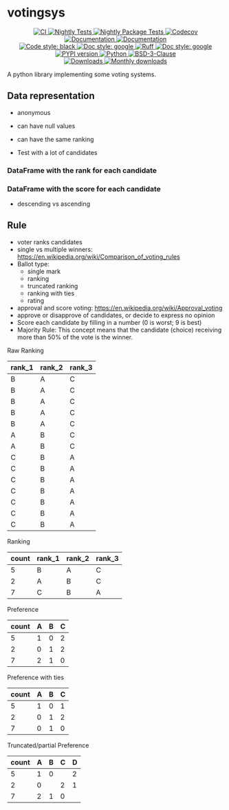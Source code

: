 # votingsys

<p align="center">
    <a href="https://github.com/durandtibo/votingsys/actions">
        <img alt="CI" src="https://github.com/durandtibo/votingsys/workflows/CI/badge.svg">
    </a>
    <a href="https://github.com/durandtibo/votingsys/actions">
        <img alt="Nightly Tests" src="https://github.com/durandtibo/votingsys/workflows/Nightly%20Tests/badge.svg">
    </a>
    <a href="https://github.com/durandtibo/votingsys/actions">
        <img alt="Nightly Package Tests" src="https://github.com/durandtibo/votingsys/workflows/Nightly%20Package%20Tests/badge.svg">
    </a>
    <a href="https://codecov.io/gh/durandtibo/votingsys">
        <img alt="Codecov" src="https://codecov.io/gh/durandtibo/votingsys/branch/main/graph/badge.svg">
    </a>
    <br/>
    <a href="https://durandtibo.github.io/votingsys/">
        <img alt="Documentation" src="https://github.com/durandtibo/votingsys/workflows/Documentation%20(stable)/badge.svg">
    </a>
    <a href="https://durandtibo.github.io/votingsys/">
        <img alt="Documentation" src="https://github.com/durandtibo/votingsys/workflows/Documentation%20(unstable)/badge.svg">
    </a>
    <br/>
    <a href="https://github.com/psf/black">
        <img  alt="Code style: black" src="https://img.shields.io/badge/code%20style-black-000000.svg">
    </a>
    <a href="https://google.github.io/styleguide/pyguide.html#s3.8-comments-and-docstrings">
        <img  alt="Doc style: google" src="https://img.shields.io/badge/%20style-google-3666d6.svg">
    </a>
    <a href="https://github.com/astral-sh/ruff">
        <img src="https://img.shields.io/endpoint?url=https://raw.githubusercontent.com/astral-sh/ruff/main/assets/badge/v2.json" alt="Ruff" style="max-width:100%;">
    </a>
    <a href="https://github.com/guilatrova/tryceratops">
        <img  alt="Doc style: google" src="https://img.shields.io/badge/try%2Fexcept%20style-tryceratops%20%F0%9F%A6%96%E2%9C%A8-black">
    </a>
    <br/>
    <a href="https://pypi.org/project/votingsys/">
        <img alt="PYPI version" src="https://img.shields.io/pypi/v/votingsys">
    </a>
    <a href="https://pypi.org/project/votingsys/">
        <img alt="Python" src="https://img.shields.io/pypi/pyversions/votingsys.svg">
    </a>
    <a href="https://opensource.org/licenses/BSD-3-Clause">
        <img alt="BSD-3-Clause" src="https://img.shields.io/pypi/l/votingsys">
    </a>
    <br/>
    <a href="https://pepy.tech/project/votingsys">
        <img  alt="Downloads" src="https://static.pepy.tech/badge/votingsys">
    </a>
    <a href="https://pepy.tech/project/votingsys">
        <img  alt="Monthly downloads" src="https://static.pepy.tech/badge/votingsys/month">
    </a>
    <br/>
</p>

A python library implementing some voting systems.

## Data representation

- anonymous
- can have null values
- can have the same ranking

- Test with a lot of candidates

### DataFrame with the rank for each candidate

### DataFrame with the score for each candidate

- descending vs ascending

## Rule

- voter ranks candidates
- single vs multiple winners: https://en.wikipedia.org/wiki/Comparison_of_voting_rules
- Ballot type:
    - single mark
    - ranking
    - truncated ranking
    - ranking with ties
    - rating
- approval and score voting: https://en.wikipedia.org/wiki/Approval_voting
- approve or disapprove of candidates, or decide to express no opinion
- Score each candidate by filling in a number (0 is worst; 9 is best)
- Majority Rule: This concept means that the candidate (choice) receiving more than 50%
  of the vote is the winner.

Raw Ranking

| rank_1 | rank_2 | rank_3 |
|--------|--------|--------|
| B      | A      | C      |
| B      | A      | C      |
| B      | A      | C      |
| B      | A      | C      |
| B      | A      | C      |
| A      | B      | C      |
| A      | B      | C      |
| C      | B      | A      |
| C      | B      | A      |
| C      | B      | A      |
| C      | B      | A      |
| C      | B      | A      |
| C      | B      | A      |
| C      | B      | A      |

Ranking

| count | rank_1 | rank_2 | rank_3 |
|-------|--------|--------|--------|
| 5     | B      | A      | C      |
| 2     | A      | B      | C      |
| 7     | C      | B      | A      |

Preference

| count | A | B | C |
|-------|---|---|---|
| 5     | 1 | 0 | 2 |
| 2     | 0 | 1 | 2 |
| 7     | 2 | 1 | 0 |

Preference with ties

| count | A | B | C |
|-------|---|---|---|
| 5     | 1 | 0 | 1 |
| 2     | 0 | 1 | 2 |
| 7     | 0 | 1 | 0 |

Truncated/partial Preference

| count | A | B | C | D |
|-------|---|---|---|---|
| 5     | 1 | 0 |   | 2 |
| 2     | 0 |   | 2 | 1 |
| 7     | 2 | 1 | 0 |   |
